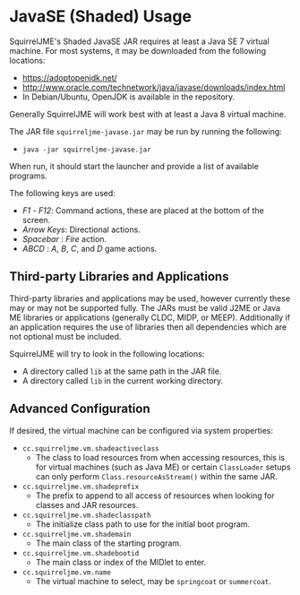 # JavaSE (Shaded) Usage

SquirrelJME's Shaded JavaSE JAR requires at least a Java SE 7 virtual
machine. For most systems, it may be downloaded from the following locations:

 * <https://adoptopenjdk.net/>
 * <http://www.oracle.com/technetwork/java/javase/downloads/index.html>
 * In Debian/Ubuntu, OpenJDK is available in the repository.

Generally SquirrelJME will work best with at least a Java 8 virtual machine.

The JAR file `squirreljme-javase.jar` may be run by running the following:

 * `java -jar squirreljme-javase.jar`

When run, it should start the launcher and provide a list of available
programs.

The following keys are used:

 * _F1_ - _F12_: Command actions, these are placed at the bottom of the screen.
 * _Arrow Keys_: Directional actions.
 * _Spacebar_  : _Fire_ action.
 * _ABCD_      : _A_, _B_, _C_, and _D_ game actions.

## Third-party Libraries and Applications

Third-party libraries and applications may be used, however currently these
may or may not be supported fully. The JARs must be valid J2ME or Java ME
libraries or applications (generally CLDC, MIDP, or MEEP). Additionally if
an application requires the use of libraries then all dependencies which are
not optional must be included.

SquirrelJME will try to look in the following locations:

 * A directory called `lib` at the same path in the JAR file.
 * A directory called `lib` in the current working directory.

## Advanced Configuration

If desired, the virtual machine can be configured via system properties:

 * `cc.squirreljme.vm.shadeactiveclass`
   * The class to load resources from when accessing resources, this is for
     virtual machines (such as Java ME) or certain `ClassLoader` setups can
     only perform `Class.resourceAsStream()` within the same JAR.
 * `cc.squirreljme.vm.shadeprefix`
   * The prefix to append to all access of resources when looking for classes
     and JAR resources.
 * `cc.squirreljme.vm.shadeclasspath`
   * The initialize class path to use for the initial boot program.
 * `cc.squirreljme.vm.shademain`
   * The main class of the starting program.
 * `cc.squirreljme.vm.shadebootid`
   * The main class or index of the MIDlet to enter.
 * `cc.squirreljme.vm.name`
   * The virtual machine to select, may be `springcoat` or `summercoat`.

